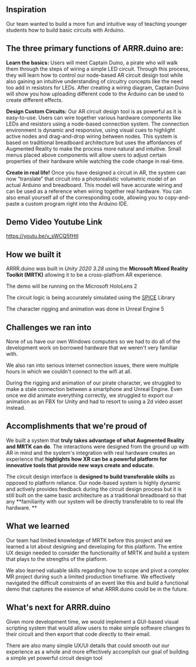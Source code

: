 ## Inspiration
Our team wanted to build a more fun and intuitive way of teaching younger students how to build basic circuits with Arduino. 

## The three primary functions of ARRR.duino are:

**Learn the basics:**
Users will meet Captain Duino, a pirate who will walk them through the steps of wiring a simple LED circuit. Through this process, they will learn how to control our node-based AR circuit design tool while also gaining an intuitive understanding of circuitry concepts like the need too add in resistors for LEDs. After creating a wiring diagram, Captain Duino will show you how uploading different code to the Arduino can be used to create different effects.

**Design Custom Circuits:**
Our AR circuit design tool is as powerful as it is easy-to-use. Users can wire together various hardware components like LEDs and resistors using a node-based connection system. The connection environment is dynamic and responsive, using visual cues to highlight active nodes and drag-and-drop wiring between nodes. This system is based on traditional breadboard architecture but uses the affordances of Augmented Reality to make the process more natural and intuitive. Small menus placed above components will allow users to adjust certain properties of their hardware while watching the code change in real-time.

**Create in real life!**
Once you have designed a circuit in AR, the system can now “translate” that circuit into a photorealistic volumetric model of an actual Arduino and breadboard. This model will have accurate wiring and can be used as a reference when wiring together real hardware. You can also email yourself all of the corresponding code, allowing you to copy-and-paste a custom program right into the Arduino IDE. 
   
## Demo Video Youtube Link
https://youtu.be/v_sWCQ5fHtI

## How we built it
ARRR.duino was built in _Unity 2020 3.28_ using the **Microsoft Mixed Reality Toolkit (MRTK)** allowing it to be a cross-platfrom AR experience.

The demo will be running on the Microsoft HoloLens 2 

The circuit logic is being accurately simulated using the [SPICE](https://www.ultralibrarian.com/2020/07/08/spice-model-library-for-easy-integration-and-simulation-ulc) Library

The character rigging and animation was done in Unreal Engine 5 

## Challenges we ran into
None of us have our own Windows computers so we had to do all of the development work on borrowed hardware that we weren't very familiar with.

We also ran into serious internet connection issues, there were multiple hours in which we couldn't connect to the wifi at all. 

During the rigging and animation of our pirate character, we struggled to make a stale connection between a smartphone and Unreal Engine. Even once we did animate everything correctly, we struggled to export our animation as an FBX for Unity and had to resort to using a 2d video asset instead.

## Accomplishments that we're proud of
We built a system that **truly takes advantage of what Augmented Reality and MRTK can do**. The interactions were designed from the ground up with AR in mind and the system's integration with real hardware creates an experience that **highlights how XR can be a powerful platform for innovative tools that provide new ways create and educate.**

The circuit design interface is **designed to build transferable skills** as opposed to platform reliance. Our node-based system is highly dynamic and actively provides feedback during the circuit design process but it is still built on the same basic architecture as a traditional breadboard so that any **familiarity with our system will be directly transferable to to real life hardware. **

## What we learned

Our team had limited knowledge of MRTK before this project and we learned a lot about designing and developing for this platform. The entire UX design needed to consider the functionality of MRTK and build a system that plays to the strengths of the platform. 

We also learned valuable skills regarding how to scope and pivot a complex MR project during such a limited production timeframe. We effectively navigated the difficult constraints of an event like this and build a functional demo that captures the essence of what ARRR.duino could be in the future. 

## What's next for ARRR.duino

Given more development time, we would implement a GUI-based visual scripting system that would allow users to make simple software changes to their circuit and then export that code directly to their email.

There are also many simple UX/UI details that could smooth out our experience as a whole and more effectively accomplish our goal of building a simple yet powerful circuit design tool
